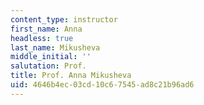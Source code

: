 ```yaml
---
content_type: instructor
first_name: Anna
headless: true
last_name: Mikusheva
middle_initial: ''
salutation: Prof.
title: Prof. Anna Mikusheva
uid: 4646b4ec-03cd-10c6-7545-ad8c21b96ad6
---
```

